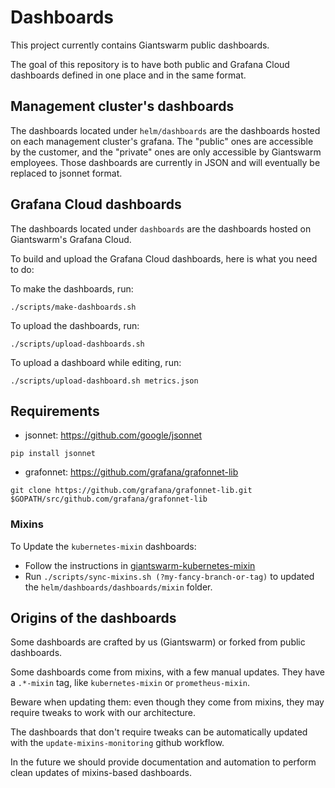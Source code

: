 # Dashboards

This project currently contains Giantswarm public dashboards.

The goal of this repository is to have both public and Grafana Cloud dashboards defined in one place and in the same format.

## Management cluster's dashboards

The dashboards located under `helm/dashboards` are the dashboards hosted on each management cluster's grafana.
The "public" ones are accessible by the customer, and the "private" ones are only accessible by Giantswarm employees.
Those dashboards are currently in JSON and will eventually be replaced to jsonnet format.

## Grafana Cloud dashboards

The dashboards located under `dashboards` are the dashboards hosted on Giantswarm's Grafana Cloud.

To build and upload the Grafana Cloud dashboards, here is what you need to do:

To make the dashboards, run:
```
./scripts/make-dashboards.sh
```

To upload the dashboards, run:
```
./scripts/upload-dashboards.sh
```

To upload a dashboard while editing, run:
```
./scripts/upload-dashboard.sh metrics.json
```

## Requirements

* jsonnet: https://github.com/google/jsonnet

`pip install jsonnet`

* grafonnet: https://github.com/grafana/grafonnet-lib

`git clone https://github.com/grafana/grafonnet-lib.git $GOPATH/src/github.com/grafana/grafonnet-lib`

### Mixins

To Update the `kubernetes-mixin` dashboards:

* Follow the instructions in [giantswarm-kubernetes-mixin](https://github.com/giantswarm/giantswarm-kubernetes-mixin)
* Run `./scripts/sync-mixins.sh (?my-fancy-branch-or-tag)` to updated the `helm/dashboards/dashboards/mixin` folder.

## Origins of the dashboards

Some dashboards are crafted by us (Giantswarm) or forked from public dashboards.

Some dashboards come from mixins, with a few manual updates. They have a `.*-mixin` tag, like `kubernetes-mixin` or `prometheus-mixin`.

Beware when updating them: even though they come from mixins, they may require tweaks to work with our architecture.

The dashboards that don't require tweaks can be automatically updated with the `update-mixins-monitoring` github workflow.

In the future we should provide documentation and automation to perform clean updates of mixins-based dashboards.
